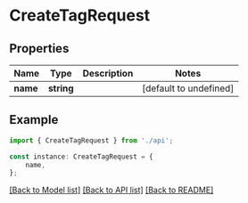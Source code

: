 # CreateTagRequest


## Properties

Name | Type | Description | Notes
------------ | ------------- | ------------- | -------------
**name** | **string** |  | [default to undefined]

## Example

```typescript
import { CreateTagRequest } from './api';

const instance: CreateTagRequest = {
    name,
};
```

[[Back to Model list]](../README.md#documentation-for-models) [[Back to API list]](../README.md#documentation-for-api-endpoints) [[Back to README]](../README.md)
